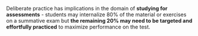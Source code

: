 <p><span style=font-weight: 400;>Deliberate practice has implications in the domain of </span><strong>studying for assessments</strong><span style=font-weight: 400;> - students may internalize 80% of the material or exercises on a summative exam but </span><strong>the remaining 20% may need to be targeted and effortfully practiced</strong><span style=font-weight: 400;> to maximize performance on the test.</span></p>